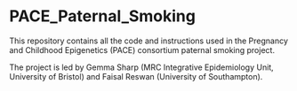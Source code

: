 # PACE_Paternal_Smoking

This repository contains all the code and instructions used in the Pregnancy and Childhood Epigenetics (PACE) consortium paternal smoking project.

The project is led by Gemma Sharp (MRC Integrative Epidemiology Unit, University of Bristol) and Faisal Reswan (University of Southampton).
